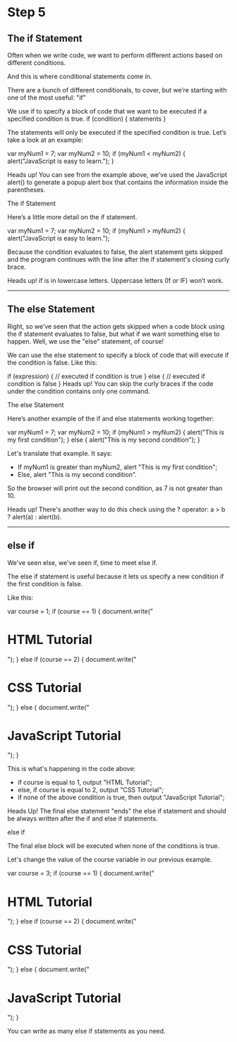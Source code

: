 # Step 5 #

## The if Statement ##

Often when we write code, we want to perform different actions based on different conditions.

And this is where conditional statements come in.

There are a bunch of different conditionals, to cover, but we’re starting with one of the most useful: "if"

We use if to specify a block of code that we want to be executed if a specified condition is true.
if (condition) { 
statements 
}

The statements will only be executed if the specified condition is true. Let’s take a look at an example:

var myNum1 = 7; 
var myNum2 = 10; 
if (myNum1 < myNum2) { 
alert("JavaScript is easy to learn."); 
}

Heads up!
You can see from the example above, we’ve used the JavaScript alert() to generate a popup alert box that contains the information inside the parentheses.

The if Statement

Here’s a little more detail on the if statement.

var myNum1 = 7; 
var myNum2 = 10; 
if (myNum1 > myNum2) { 
alert("JavaScript is easy to learn."); 

Because the condition evaluates to false, the alert statement gets skipped and the program continues with the line after the if statement's closing curly brace.

Heads up!
if is in lowercase letters. Uppercase letters (If or IF) won’t work.

---
## The else Statement ##

Right, so we’ve seen that the action gets skipped when a code block using the if statement evaluates to false, but what if we want something else to happen.
Well, we use the "else" statement, of course!

We can use the else statement to specify a block of code that will execute if the condition is false. Like this:

if (expression) { 
// executed if condition is true 
} 
else { 
// executed if condition is false 
}
Heads up!
You can skip the curly braces if the code under the condition contains only one command.

The else Statement

Here’s another example of the if and else statements working together:

var myNum1 = 7; 
var myNum2 = 10; 
if (myNum1 > myNum2) { 
alert("This is my first condition"); 
} 
else { 
alert("This is my second condition"); 
}

Let's translate that example. It says:

+ If myNum1 is greater than myNum2, alert "This is my first condition";
+ Else, alert "This is my second condition".

So the browser will print out the second condition, as 7 is not greater than 10.

Heads up!
There's another way to do this check using the ? operator: a > b ? alert(a) : alert(b).

---
## else if ##

We've seen else, we've seen if, time to meet else if.

The else if statement is useful because it lets us specify a new condition if the first condition is false.

Like this:

var course = 1; 
if (course == 1) { 
document.write("<h1>HTML Tutorial</h1>"); 
} else if (course == 2) { 
document.write("<h1>CSS Tutorial</h1>"); 
} else { 
document.write("<h1>JavaScript Tutorial</h1>"); 
}

This is what's happening in the code above:

+ if course is equal to 1, output "HTML Tutorial";
+ else, if course is equal to 2, output "CSS Tutorial";
+ if none of the above condition is true, then output "JavaScript Tutorial";

Heads Up!
The final else statement "ends" the else if statement and should be always written after the if and else if statements.

else if

The final else block will be executed when none of the conditions is true.

Let's change the value of the course variable in our previous example.

var course = 3; 
if (course == 1) { 
document.write("<h1>HTML Tutorial</h1>"); 
} else if (course == 2) { 
document.write("<h1>CSS Tutorial</h1>"); 
} else { 
document.write("<h1>JavaScript Tutorial</h1>"); 
}

You can write as many else if statements as you need.
